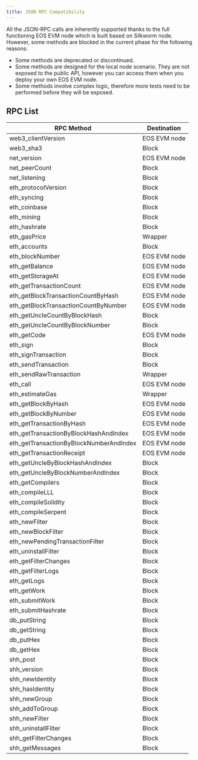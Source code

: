 ```yaml
---
title: JSON RPC Compatibility
---
```


All the JSON-RPC calls are inherently supported thanks to the full functioning EOS EVM node which is built based on Silkworm node. However, some methods are blocked in the current phase for the following reasons:

* Some methods are deprecated or discontinued.
* Some methods are designed for the local node scenario. They are not exposed to the public API, however you can access them when you deploy your own EOS EVM node.
* Some methods involve complex logic, therefore more tests need to be performed before they will be exposed.

## RPC List

| RPC Method                               | Destination  |
| ---------------------------------------- | ------------ |
| web3\_clientVersion                      | EOS EVM node |
| web3\_sha3                               | Block        |
| net\_version                             | EOS EVM node |
| net\_peerCount                           | Block        |
| net\_listening                           | Block        |
| eth\_protocolVersion                     | Block        |
| eth\_syncing                             | Block        |
| eth\_coinbase                            | Block        |
| eth\_mining                              | Block        |
| eth\_hashrate                            | Block        |
| eth\_gasPrice                            | Wrapper      |
| eth\_accounts                            | Block        |
| eth\_blockNumber                         | EOS EVM node |
| eth\_getBalance                          | EOS EVM node |
| eth\_getStorageAt                        | EOS EVM node |
| eth\_getTransactionCount                 | EOS EVM node |
| eth\_getBlockTransactionCountByHash      | EOS EVM node |
| eth\_getBlockTransactionCountByNumber    | EOS EVM node |
| eth\_getUncleCountByBlockHash            | Block        |
| eth\_getUncleCountByBlockNumber          | Block        |
| eth\_getCode                             | EOS EVM node |
| eth\_sign                                | Block        |
| eth\_signTransaction                     | Block        |
| eth\_sendTransaction                     | Block        |
| eth\_sendRawTransaction                  | Wrapper      |
| eth\_call                                | EOS EVM node |
| eth\_estimateGas                         | Wrapper      |
| eth\_getBlockByHash                      | EOS EVM node |
| eth\_getBlockByNumber                    | EOS EVM node |
| eth\_getTransactionByHash                | EOS EVM node |
| eth\_getTransactionByBlockHashAndIndex   | EOS EVM node |
| eth\_getTransactionByBlockNumberAndIndex | EOS EVM node |
| eth\_getTransactionReceipt               | EOS EVM node |
| eth\_getUncleByBlockHashAndIndex         | Block        |
| eth\_getUncleByBlockNumberAndIndex       | Block        |
| eth\_getCompilers                        | Block        |
| eth\_compileLLL                          | Block        |
| eth\_compileSolidity                     | Block        |
| eth\_compileSerpent                      | Block        |
| eth\_newFilter                           | Block        |
| eth\_newBlockFilter                      | Block        |
| eth\_newPendingTransactionFilter         | Block        |
| eth\_uninstallFilter                     | Block        |
| eth\_getFilterChanges                    | Block        |
| eth\_getFilterLogs                       | Block        |
| eth\_getLogs                             | Block        |
| eth\_getWork                             | Block        |
| eth\_submitWork                          | Block        |
| eth\_submitHashrate                      | Block        |
| db\_putString                            | Block        |
| db\_getString                            | Block        |
| db\_putHex                               | Block        |
| db\_getHex                               | Block        |
| shh\_post                                | Block        |
| shh\_version                             | Block        |
| shh\_newIdentity                         | Block        |
| shh\_hasIdentity                         | Block        |
| shh\_newGroup                            | Block        |
| shh\_addToGroup                          | Block        |
| shh\_newFilter                           | Block        |
| shh\_uninstallFilter                     | Block        |
| shh\_getFilterChanges                    | Block        |
| shh\_getMessages                         | Block        |
